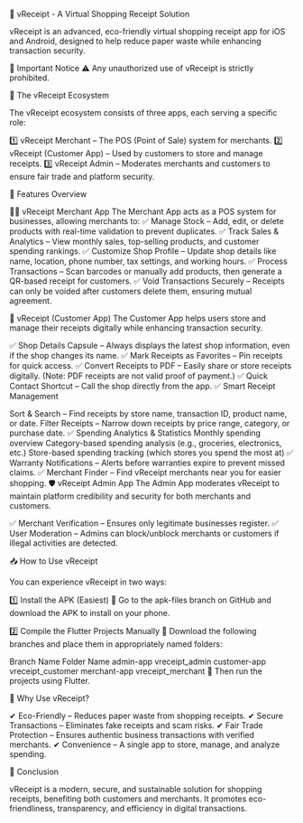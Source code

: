 📜 vReceipt - A Virtual Shopping Receipt Solution

vReceipt is an advanced, eco-friendly virtual shopping receipt app for iOS and Android, designed to help reduce paper waste while enhancing transaction security.

🛑 Important Notice
⚠️ Any unauthorized use of vReceipt is strictly prohibited.

🚀 The vReceipt Ecosystem

The vReceipt ecosystem consists of three apps, each serving a specific role:

1️⃣ vReceipt Merchant – The POS (Point of Sale) system for merchants.
2️⃣ vReceipt (Customer App) – Used by customers to store and manage receipts.
3️⃣ vReceipt Admin – Moderates merchants and customers to ensure fair trade and platform security.

📌 Features Overview

👨‍💼 vReceipt Merchant App
The Merchant App acts as a POS system for businesses, allowing merchants to:
✅ Manage Stock – Add, edit, or delete products with real-time validation to prevent duplicates.
✅ Track Sales & Analytics – View monthly sales, top-selling products, and customer spending rankings.
✅ Customize Shop Profile – Update shop details like name, location, phone number, tax settings, and working hours.
✅ Process Transactions – Scan barcodes or manually add products, then generate a QR-based receipt for customers.
✅ Void Transactions Securely – Receipts can only be voided after customers delete them, ensuring mutual agreement.

📱 vReceipt (Customer App)
The Customer App helps users store and manage their receipts digitally while enhancing transaction security.

✅ Shop Details Capsule – Always displays the latest shop information, even if the shop changes its name.
✅ Mark Receipts as Favorites – Pin receipts for quick access.
✅ Convert Receipts to PDF – Easily share or store receipts digitally. (Note: PDF receipts are not valid proof of payment.)
✅ Quick Contact Shortcut – Call the shop directly from the app.
✅ Smart Receipt Management

Sort & Search – Find receipts by store name, transaction ID, product name, or date.
Filter Receipts – Narrow down receipts by price range, category, or purchase date.
✅ Spending Analytics & Statistics
Monthly spending overview
Category-based spending analysis (e.g., groceries, electronics, etc.)
Store-based spending tracking (which stores you spend the most at)
✅ Warranty Notifications – Alerts before warranties expire to prevent missed claims.
✅ Merchant Finder – Find vReceipt merchants near you for easier shopping.
🛡️ vReceipt Admin App
The Admin App moderates vReceipt to maintain platform credibility and security for both merchants and customers.

✅ Merchant Verification – Ensures only legitimate businesses register.
✅ User Moderation – Admins can block/unblock merchants or customers if illegal activities are detected.

📥 How to Use vReceipt

You can experience vReceipt in two ways:

1️⃣ Install the APK (Easiest)
🔹 Go to the apk-files branch on GitHub and download the APK to install on your phone.

2️⃣ Compile the Flutter Projects Manually
🔹 Download the following branches and place them in appropriately named folders:

Branch Name	Folder Name
admin-app	vreceipt_admin
customer-app	vreceipt_customer
merchant-app	vreceipt_merchant
🔹 Then run the projects using Flutter.

📌 Why Use vReceipt?

✔ Eco-Friendly – Reduces paper waste from shopping receipts.
✔ Secure Transactions – Eliminates fake receipts and scam risks.
✔ Fair Trade Protection – Ensures authentic business transactions with verified merchants.
✔ Convenience – A single app to store, manage, and analyze spending.

📜 Conclusion

vReceipt is a modern, secure, and sustainable solution for shopping receipts, benefiting both customers and merchants. It promotes eco-friendliness, transparency, and efficiency in digital transactions.
